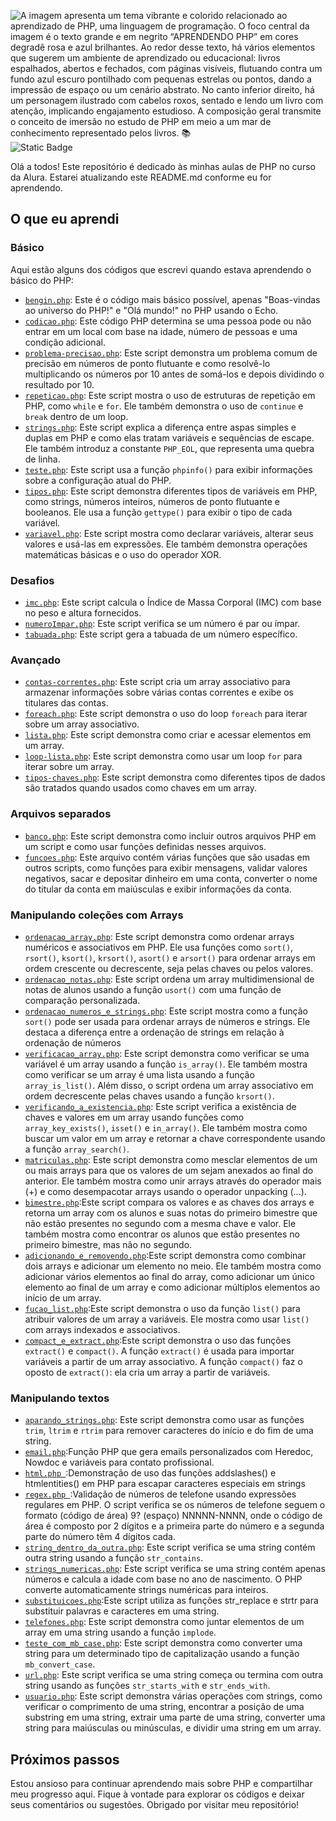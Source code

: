 ![A imagem apresenta um tema vibrante e colorido relacionado ao aprendizado de PHP, uma linguagem de programação. O foco central da imagem é o texto grande e em negrito “APRENDENDO PHP” em cores degradê rosa e azul brilhantes. Ao redor desse texto, há vários elementos que sugerem um ambiente de aprendizado ou educacional: livros espalhados, abertos e fechados, com páginas visíveis, flutuando contra um fundo azul escuro pontilhado com pequenas estrelas ou pontos, dando a impressão de espaço ou um cenário abstrato. No canto inferior direito, há um personagem ilustrado com cabelos roxos, sentado e lendo um livro com atenção, implicando engajamento estudioso. A composição geral transmite o conceito de imersão no estudo de PHP em meio a um mar de conhecimento representado pelos livros. 📚](https://github.com/ferreis/Alura_Curso_PHP/assets/7143672/e2321876-d43c-462a-bb4c-16d0952f33f5)
![Static Badge](https://img.shields.io/badge/Status_do_curso-Completo-green?style=for-the-badge)

Olá a todos! Este repositório é dedicado às minhas aulas de PHP no curso da Alura. Estarei atualizando este README.md conforme eu for aprendendo.

## O que eu aprendi

### Básico

Aqui estão alguns dos códigos que escrevi quando estava aprendendo o básico do PHP:

- [`bengin.php`](https://github.com/ferreis/Alura_Curso_PHP/blob/main/basico/begin.php): Este é o código mais básico possível, apenas "Boas-vindas ao universo do PHP!" e "Olá mundo!" no PHP usando o Echo.
- [`codicao.php`](https://github.com/ferreis/Alura_Curso_PHP/blob/main/basico/codicao.php): Este código PHP determina se uma pessoa pode ou não entrar em um local com base na idade, número de pessoas e uma condição adicional.
- [`problema-precisao.php`](https://github.com/ferreis/Alura_Curso_PHP/blob/main/basico/problema-precisao.php): Este script demonstra um problema comum de precisão em números de ponto flutuante e como resolvê-lo multiplicando os números por 10 antes de somá-los e depois dividindo o resultado por 10.
- [`repeticao.php`](https://github.com/ferreis/Alura_Curso_PHP/blob/main/basico/repeticao.php): Este script mostra o uso de estruturas de repetição em PHP, como `while` e `for`. Ele também demonstra o uso de `continue` e `break` dentro de um loop.
- [`strings.php`](https://github.com/ferreis/Alura_Curso_PHP/blob/main/basico/strings.php): Este script explica a diferença entre aspas simples e duplas em PHP e como elas tratam variáveis e sequências de escape. Ele também introduz a constante `PHP_EOL`, que representa uma quebra de linha.
- [`teste.php`](https://github.com/ferreis/Alura_Curso_PHP/blob/main/basico/teste.php): Este script usa a função `phpinfo()` para exibir informações sobre a configuração atual do PHP.
- [`tipos.php`](https://github.com/ferreis/Alura_Curso_PHP/blob/main/basico/tipos.php): Este script demonstra diferentes tipos de variáveis em PHP, como strings, números inteiros, números de ponto flutuante e booleanos. Ele usa a função `gettype()` para exibir o tipo de cada variável.
- [`variavel.php`](https://github.com/ferreis/Alura_Curso_PHP/blob/main/basico/variavel.php): Este script mostra como declarar variáveis, alterar seus valores e usá-las em expressões. Ele também demonstra operações matemáticas básicas e o uso do operador XOR.

### Desafios

- [`imc.php`](https://github.com/ferreis/Alura_Curso_PHP/blob/main/basico/desafios/imc.php): Este script calcula o Índice de Massa Corporal (IMC) com base no peso e altura fornecidos.
- [`numeroImpar.php`](https://github.com/ferreis/Alura_Curso_PHP/blob/main/basico/desafios/numeroImpar.php): Este script verifica se um número é par ou ímpar.
- [`tabuada.php`](https://github.com/ferreis/Alura_Curso_PHP/blob/main/basico/desafios/tabuada.php): Este script gera a tabuada de um número específico.

### Avançado

- [`contas-correntes.php`](https://github.com/ferreis/Alura_Curso_PHP/blob/main/avancado/contas-correntes.php): Este script cria um array associativo para armazenar informações sobre várias contas correntes e exibe os titulares das contas.
- [`foreach.php`](https://github.com/ferreis/Alura_Curso_PHP/blob/main/avancado/foreach.php): Este script demonstra o uso do loop `foreach` para iterar sobre um array associativo.
- [`lista.php`](https://github.com/ferreis/Alura_Curso_PHP/blob/main/avancado/lista.php): Este script demonstra como criar e acessar elementos em um array.
- [`loop-lista.php`](https://github.com/ferreis/Alura_Curso_PHP/blob/main/avancado/Arquivos-separados/loop-lista.php): Este script demonstra como usar um loop `for` para iterar sobre um array.
- [`tipos-chaves.php`](https://github.com/ferreis/Alura_Curso_PHP/blob/main/avancado/tipos-chaves.php): Este script demonstra como diferentes tipos de dados são tratados quando usados como chaves em um array.

### Arquivos separados

- [`banco.php`](https://github.com/ferreis/Alura_Curso_PHP/blob/main/avancado/Arquivos-separados/banco.php): Este script demonstra como incluir outros arquivos PHP em um script e como usar funções definidas nesses arquivos.
- [`funcoes.php`](https://github.com/ferreis/Alura_Curso_PHP/blob/main/avancado/Arquivos-separados/funcoes.php): Este arquivo contém várias funções que são usadas em outros scripts, como funções para exibir mensagens, validar valores negativos, sacar e depositar dinheiro em uma conta, converter o nome do titular da conta em maiúsculas e exibir informações da conta.

### Manipulando coleções com Arrays

- [`ordenacao_array.php`](https://github.com/ferreis/Alura_Curso_PHP/blob/main/avancado/Manupulacao-colecoes-arrays/ordenacao_array.php): Este script demonstra como ordenar arrays numéricos e associativos em PHP. Ele usa funções como `sort()`, `rsort()`, `ksort()`, `krsort()`, `asort()` e `arsort()` para ordenar arrays em ordem crescente ou decrescente, seja pelas chaves ou pelos valores.
- [`ordenacao_notas.php`](https://github.com/ferreis/Alura_Curso_PHP/blob/main/avancado/Manupulacao-colecoes-arrays/ordenacao_notas.php): Este script ordena um array multidimensional de notas de alunos usando a função `usort()` com uma função de comparação personalizada.
- [`ordenacao_numeros_e_strings.php`](https://github.com/ferreis/Alura_Curso_PHP/blob/main/avancado/Manupulacao-colecoes-arrays/ordenacao_numeros_e_strings.php): Este script mostra como a função `sort()` pode ser usada para ordenar arrays de números e strings. Ele destaca a diferença entre a ordenação de strings em relação à ordenação de números 
- [`verificacao_array.php`](https://github.com/ferreis/Alura_Curso_PHP/blob/main/avancado/Manupulacao-colecoes-arrays/verificacao_array.php): Este script demonstra como verificar se uma variável é um array usando a função `is_array()`. Ele também mostra como verificar se um array é uma lista usando a função `array_is_list()`. Além disso, o script ordena um array associativo em ordem decrescente pelas chaves usando a função `krsort()`.
- [`verificando_a_existencia.php`](https://github.com/ferreis/Alura_Curso_PHP/blob/main/avancado/Manupulacao-colecoes-arrays/verificando_a_existencia.php): Este script verifica a existência de chaves e valores em um array usando funções como `array_key_exists()`, `isset()` e `in_array()`. Ele também mostra como buscar um valor em um array e retornar a chave correspondente usando a função `array_search()`.
- [`matriculas.php`](https://github.com/ferreis/Alura_Curso_PHP/blob/main/avancado/Manupulacao-colecoes-arrays/matriculas.php): Este script demonstra como mesclar elementos de um ou mais arrays para que os valores de um sejam anexados ao final do anterior. Ele também mostra como unir arrays através do operador mais (+) e como desempacotar arrays usando o operador unpacking (...).
- [`bimestre.php`](https://github.com/ferreis/Alura_Curso_PHP/blob/main/avancado/Manupulacao-colecoes-arrays/bimestre.php):Este script compara os valores e as chaves dos arrays e retorna um array com os alunos e suas notas do primeiro bimestre que não estão presentes no segundo com a mesma chave e valor. Ele também mostra como encontrar os alunos que estão presentes no primeiro bimestre, mas não no segundo.
- [`adicionando_e_removendo.php`](https://github.com/ferreis/Alura_Curso_PHP/blob/main/avancado/Manupulacao-colecoes-arrays/adicionando_e_removendo.php):Este script demonstra como combinar dois arrays e adicionar um elemento no meio. Ele também mostra como adicionar vários elementos ao final do array, como adicionar um único elemento ao final de um array e como adicionar múltiplos elementos ao início de um array.
- [`fucao_list.php`](https://github.com/ferreis/Alura_Curso_PHP/blob/main/avancado/Manupulacao-colecoes-arrays/fucao_list.php):Este script demonstra o uso da função `list()` para atribuir valores de um array a variáveis. Ele mostra como usar `list()` com arrays indexados e associativos.
- [`compact_e_extract.php`](https://github.com/ferreis/Alura_Curso_PHP/blob/main/avancado/Manupulacao-colecoes-arrays/compact_e_extract.php):Este script demonstra o uso das funções `extract()` e `compact()`. A função `extract()` é usada para importar variáveis a partir de um array associativo. A função `compact()` faz o oposto de `extract()`: ela cria um array a partir de variáveis.

### Manipulando textos 
- [`aparando_strings.php`](avancado/Manipulando_textos/aparando_strings.php): Este script demonstra como usar as funções `trim`, `ltrim` e `rtrim` para remover caracteres do início e do fim de uma string.
- [`email.php`](avancado/Manipulando_textos/email.php):Função PHP que gera emails personalizados com Heredoc, Nowdoc e variáveis para contato profissional.
- [`html.php `](avancado/Manipulando_textos/html.php):Demonstração de uso das funções addslashes() e htmlentities() em PHP para escapar caracteres especiais em strings
- [`regex.php `](avancado/Manipulando_textos/regex.php):Validação de números de telefone usando expressões regulares em PHP. O script verifica se os números de telefone seguem o formato (código de área) 9? (espaço) NNNNN-NNNN, onde o código de área é composto por 2 dígitos e a primeira parte do número e a segunda parte do número têm 4 dígitos cada.
- [`string_dentro_da_outra.php`](avancado/Manipulando_textos/string_dentro_da_outra.php): Este script verifica se uma string contém outra string usando a função `str_contains`.
- [`strings_numericas.php`](avancado/Manipulando_textos/strings_numericas.php): Este script verifica se uma string contém apenas números e calcula a idade com base no ano de nascimento. O PHP converte automaticamente strings numéricas para inteiros. 
- [`substituicoes.php`](avancado/Manipulando_textos/substituicoes.php):Este script utiliza as funções str_replace e strtr para substituir palavras e caracteres em uma string.
- [`telefones.php`](avancado/Manipulando_textos/telefones.php): Este script demonstra como juntar elementos de um array em uma string usando a função `implode`.
- [`teste_com_mb_case.php`](avancado/Manipulando_textos/teste_com_mb_case.php): Este script demonstra como converter uma string para um determinado tipo de capitalização usando a função `mb_convert_case`.
- [`url.php`](avancado/Manipulando_textos/url.php): Este script verifica se uma string começa ou termina com outra string usando as funções `str_starts_with` e `str_ends_with`.
- [`usuario.php`](avancado/Manipulando_textos/usuario.php): Este script demonstra várias operações com strings, como verificar o comprimento de uma string, encontrar a posição de uma substring em uma string, extrair uma parte de uma string, converter uma string para maiúsculas ou minúsculas, e dividir uma string em um array.

## Próximos passos

Estou ansioso para continuar aprendendo mais sobre PHP e compartilhar meu progresso aqui. Fique à vontade para explorar os códigos e deixar seus comentários ou sugestões. Obrigado por visitar meu repositório!
